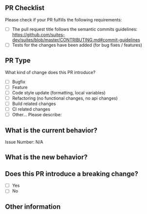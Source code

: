 ## PR Checklist
Please check if your PR fulfills the following requirements:

- [ ] The pull request title follows the semantic commits guidelines: https://github.com/suites-dev/suites/blob/master/CONTRIBUTING.md#commit-guidelines
- [ ] Tests for the changes have been added (for bug fixes / features)

## PR Type
What kind of change does this PR introduce?

<!-- Please check the one that applies to this PR using "x". -->
- [ ] Bugfix
- [ ] Feature
- [ ] Code style update (formatting, local variables)
- [ ] Refactoring (no functional changes, no api changes)
- [ ] Build related changes
- [ ] CI related changes
- [ ] Other... Please describe:

## What is the current behavior?
<!-- Please describe the current behavior that you are modifying, or link to a relevant issue. -->

Issue Number: N/A

## What is the new behavior?

## Does this PR introduce a breaking change?
- [ ] Yes
- [ ] No

<!-- If this PR contains a breaking change, please describe the impact and migration path for existing applications below. -->

## Other information

